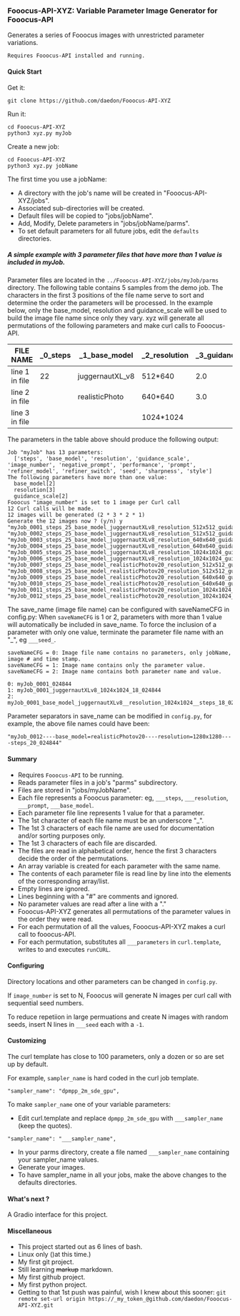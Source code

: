 ### Fooocus-API-XYZ: Variable Parameter Image Generator for Fooocus-API
Generates a series of Fooocus images with unrestricted parameter variations. 

`Requires Fooocus-API installed and running.`


#### Quick Start


Get it:
```
git clone https://github.com/daedon/Fooocus-API-XYZ
```
Run it:
```
cd Fooocus-API-XYZ
python3 xyz.py myJob

```
Create a new job:
```
cd Fooocus-API-XYZ
python3 xyz.py jobName

```
The first time you use a jobName:
* A directory with the job's name will be created in "Fooocus-API-XYZ/jobs".
* Associated sub-directories will be created.
* Default files will be copied to "jobs/jobName".
* Add, Modify, Delete parameters in "jobs/jobName/parms".
* To set default parameters for all future jobs, edit the `defaults` directories.

##### A simple example with 3 parameter files that have more than 1 value is included in myJob.

Parameter files are located in the `../Fooocus-API-XYZ/jobs/myJob/parms` directory. The following table contains 5 samples from the demo job.
The characters in the first 3 positions of the file name serve to sort and determine the order the parameters will be processed.
In the example below, only the base_model, resolution and guidance_scale will be used to build the image file name since only they vary.
xyz will generate all permutations of the following parameters and make curl calls to Fooocus-API.

| FILE NAME       | _0_steps         | _1_base_model    | _2_resolution   |_3_guidance_scale|  ___image_number |
| ----------------| ---------------- | ---------------- |---------------- |----------------|---------------- |
| line 1 in file  | 22               | juggernautXL_v8  | 512*640         | 2.0             | 1               |  
| line 2 in file  |                  | realisticPhoto   | 640*640         | 3.0             |                  |                 
| line 3 in file  |                  |                  | 1024*1024       |                 |                  |                 

The parameters in the table above should produce the following output:
```
Job "myJob" has 13 parameters:
  ['steps', 'base_model', 'resolution', 'guidance_scale', 'image_number', 'negative_prompt', 'performance', 'prompt', 'refiner_model', 'refiner_switch', 'seed', 'sharpness', 'style']
The following parameters have more than one value:
  base_model[2] 
  resolution[3] 
  guidance_scale[2] 
Fooocus "image_number" is set to 1 image per Curl call
12 Curl calls will be made.
12 images will be generated (2 * 3 * 2 * 1)
Generate the 12 images now ? (y/n) y
"myJob_0001_steps_25_base_model_juggernautXLv8_resolution_512x512_guidance_scale_2.0_082317"
"myJob_0002_steps_25_base_model_juggernautXLv8_resolution_512x512_guidance_scale_3.0_082317"
"myJob_0003_steps_25_base_model_juggernautXLv8_resolution_640x640_guidance_scale_2.0_082317"
"myJob_0004_steps_25_base_model_juggernautXLv8_resolution_640x640_guidance_scale_3.0_082317"
"myJob_0005_steps_25_base_model_juggernautXLv8_resolution_1024x1024_guidance_scale_2.0_082317"
"myJob_0006_steps_25_base_model_juggernautXLv8_resolution_1024x1024_guidance_scale_3.0_082317"
"myJob_0007_steps_25_base_model_realisticPhotov20_resolution_512x512_guidance_scale_2.0_082317"
"myJob_0008_steps_25_base_model_realisticPhotov20_resolution_512x512_guidance_scale_3.0_082317"
"myJob_0009_steps_25_base_model_realisticPhotov20_resolution_640x640_guidance_scale_2.0_082317"
"myJob_0010_steps_25_base_model_realisticPhotov20_resolution_640x640_guidance_scale_3.0_082317"
"myJob_0011_steps_25_base_model_realisticPhotov20_resolution_1024x1024_guidance_scale_2.0_082317"
"myJob_0012_steps_25_base_model_realisticPhotov20_resolution_1024x1024_guidance_scale_3.0_082317"
```
The save_name (image file name) can be configured with saveNameCFG in config.py:
When `saveNameCFG` is 1 or 2, parameters with more than 1 value will automatically be included in save_name.
To force the inclusion of a parameter with only one value, terminate the parameter file name with an "_", eg `___seed_`.
```
saveNameCFG = 0: Image file name contains no parameters, only jobName, image # and time stamp. 
saveNameCFG = 1: Image name contains only the parameter value.
saveNameCFG = 2: Image name contains both parameter name and value.

0: myJob_0001_024844
1: myJob_0001_juggernautXLv8_1024x1024_18_024844
2: myJob_0001_base_model_juggernautXLv8__resolution_1024x1024__steps_18_024844
```
Parameter separators in save_name can be modified in `config.py`, for example, the above file names could have been:
```
"myJob_0012----base_model=realisticPhotov20----resolution=1280x1280----steps_20_024844"
```
#### Summary
* Requires `Fooocus-API` to be running.
* Reads parameter files in a job's "parms" subdirectory.
* Files are stored in "jobs/myJobName".
* Each file represents a Fooocus parameter: eg, `___steps`, `___resolution`, `___prompt`, `___base_model`.
* Each parameter file line represents 1 value for that a parameter.
* The 1st character of each file name must be an underscore "_".
* The 1st 3 characters of each file name are used for documentation and/or sorting purposes only.
* The 1st 3 characters of each file are discarded.
* The files are read in alphabetical order, hence the first 3 characters decide the order of the permutations.
* An array variable is created for each parameter with the same name.
* The contents of each parameter file is read line by line into the elements of the corresponding array/list.
* Empty lines are ignored.
* Lines beginning with a "#" are comments and ignored.
* No parameter values are read after a line with a "."
* Fooocus-API-XYZ generates all permutations of the parameter values in the order they were read.
* For each permutation of all the values, Fooocus-API-XYZ makes a curl call to fooocus-API.
* For each permutation, substitutes all `___parameters` in `curl.template`, writes to and executes `runCURL`.

#### Configuring

Directory locations and other parameters can be changed in `config.py`.

If `image_number` is set to N, Fooocus will generate N images per curl call with sequential seed numbers.

To reduce repetiion in large permuations and create N images with random seeds, insert N lines in `___seed` each with a `-1`.


#### Customizing

The curl template has close to 100 parameters, only a dozen or so are set up by default.

For example, `sampler_name` is hard coded in the curl job template. 

```
"sampler_name": "dpmpp_2m_sde_gpu",
```

To make `sampler_name` one of your variable parameters:
* Edit curl.template and replace `dpmpp_2m_sde_gpu` with `___sampler_name` (keep the quotes).
```
"sampler_name": "___sampler_name",
```
* In your parms directory, create a file named `___sampler_name` containing your sampler_name values.
* Generate your images.
* To have sampler_name in all your jobs, make the above changes to the defaults directories.

#### What's next ?

A Gradio interface for this project.

#### Miscellaneous
* This project started out as 6 lines of bash.
* Linux only ()at this time.)
* My first git project.
* Still learning ~~markup~~ markdown.
* My first github project.
* My first python project.
* Getting to that 1st push was painful, wish I knew about this sooner:
`git remote set-url origin https://_my_token_@github.com/daedon/Fooocus-API-XYZ.git`






















